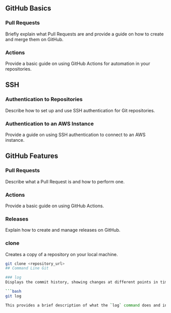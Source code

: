 ## GitHub Basics

### Pull Requests
Briefly explain what Pull Requests are and provide a guide on how to create and merge them on GitHub.

### Actions
Provide a basic guide on using GitHub Actions for automation in your repositories.
## SSH

### Authentication to Repositories
Describe how to set up and use SSH authentication for Git repositories.

### Authentication to an AWS Instance
Provide a guide on using SSH authentication to connect to an AWS instance.
## GitHub Features

### Pull Requests
Describe what a Pull Request is and how to perform one.

### Actions
Provide a basic guide on using GitHub Actions.

### Releases
Explain how to create and manage releases on GitHub.
### clone
Creates a copy of a repository on your local machine.

```bash
git clone <repository_url>
## Command Line Git

### log
Displays the commit history, showing changes at different points in time.

```bash
git log

This provides a brief description of what the `log` command does and includes a sample usage.




